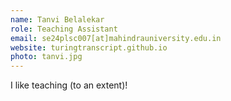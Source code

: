 ```yaml
---
name: Tanvi Belalekar
role: Teaching Assistant
email: se24plsc007[at]mahindrauniversity.edu.in
website: turingtranscript.github.io
photo: tanvi.jpg
---
```


I like teaching (to an extent)!
